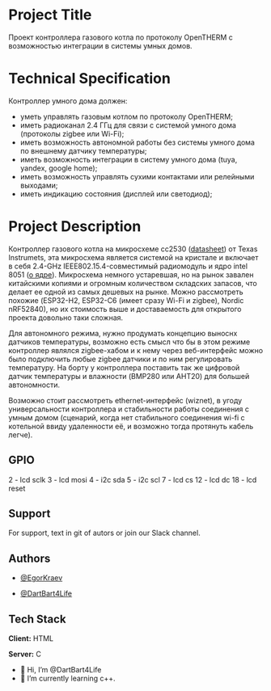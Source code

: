 <!---
DartBart4Life/DartBart4Life is a ✨ special ✨ repository because its `README.md` (this file) appears on your GitHub profile.
You can click the Preview link to take a look at your changes.
--->

# Project Title

Проект контроллера газового котла по протоколу OpenTHERM с возможностью интеграции в системы умных домов.

# Technical Specification

Контроллер умного дома должен:
- уметь управлять газовым котлом по протоколу OpenTHERM;
- иметь радиоканал 2.4 ГГц для связи с системой умного дома (протоколы zigbee или Wi-Fi);
- иметь возможность автономной работы без системы умного дома по внешнему датчику температуры;
- иметь возможность интеграции в систему умного дома (tuya, yandex, google home);
- иметь возможность управлять сухими контактами или релейными выходами;
- иметь индикацию состояния (дисплей или светодиод);

# Project Description

Контроллер газового котла на микросхеме cc2530 ([datasheet](https://www.newbitsiot.com/wp-content/uploads/2022/03/CC2530-Datasheet.pdf)) от Texas Instrumets, эта микросхема является системой на кристале и включает в себя 2.4-GHz IEEE802.15.4-совместимый радиомодуль и ядро intel 8051 ([о ядре](https://ru.wikipedia.org/wiki/Intel_8051)). Микросхема немного устаревшая, но на рынок завален китайскими копиями и огромным количеством складских запасов, что делает ее одной из самых дешевых на рынке. Можно рассмотреть похожие (ESP32-H2, ESP32-C6 (имеет сразу Wi-Fi и zigbee), Nordic nRF52840), но их стоимость выше и доставаемость для открытого проекта довольно таки сложная. 

Для автономного режима, нужно продумать концепцию выноснх датчиков температуры, возможно есть смысл что бы в этом режиме контроллер являлся zigbee-хабом и к нему через веб-интерфейс можно было подключить любые zigbee датчики и по ним регулировать температуру. На борту у контроллера поставить так же цифровой датчик температуры и влажности (BMP280 или AHT20) для большей автономности.

Возможно стоит рассмотреть ethernet-интерфейс (wiznet), в угоду универсальности контроллера и стабильности работы соединения с умным домом (сценарий, когда нет стабильного соединения wi-fi с котельной ввиду удаленности её, и возможно тогда протянуть кабель легче).
## GPIO
2 - lcd sclk
3 - lcd mosi
4 - i2c sda 
5 - i2c scl
7 - lcd cs
12 - lcd dc
18 - lcd reset

## Support

For support, text in git of autors or join our Slack channel.

## Authors
- [@EgorKraev](https://github.com/EgorKraev)

- [@DartBart4Life](https://www.github.com/DartBart4Life)


## Tech Stack

**Client:** HTML

**Server:** С



- 👋 Hi, I’m @DartBart4Life
- 🌱 I’m currently learning c++.
